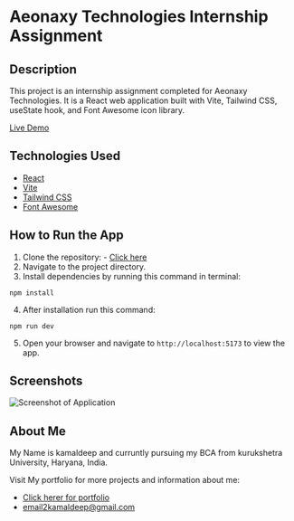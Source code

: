 # Aeonaxy Technologies Internship Assignment

## Description

This project is an internship assignment completed for Aeonaxy Technologies. It is a React web application built with Vite, Tailwind CSS, useState hook, and Font Awesome icon library.

[Live Demo]('https://aeonaxy-by-kamaldeep.netlify.app/')

## Technologies Used

- [React](https://react.dev/)
- [Vite](https://vitejs.dev/)
- [Tailwind CSS](https://tailwindcss.com/)
- [Font Awesome](https://fontawesome.com/)

## How to Run the App

1. Clone the repository: - [Click here](https://kamaldeep.vercel.app)
2. Navigate to the project directory.
3. Install dependencies by running this command in terminal:

```
npm install
```

4. After installation run this command:

```
npm run dev
```

5. Open your browser and navigate to `http://localhost:5173` to view the app.

## Screenshots

![Screenshot of Application](screenshots/app.png)

## About Me

My Name is kamaldeep and curruntly pursuing my BCA from kurukshetra University, Haryana, India.

Visit My portfolio for more projects and information about me:

- [Click herer for portfolio]('kamaldeep.vercel.app')
- email2kamaldeep@gmail.com
